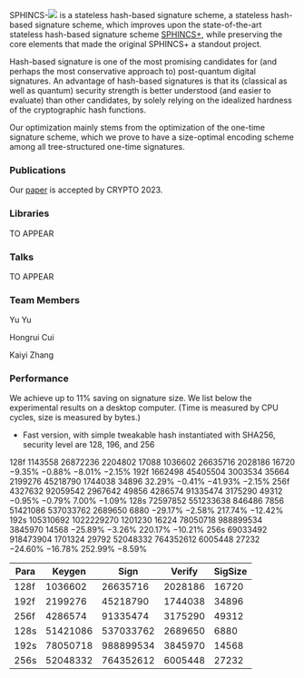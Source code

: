 SPHINCS-<img src="https://render.githubusercontent.com/render/math?math=\alpha"> is a stateless hash-based signature scheme, a stateless hash-based signature scheme, which improves upon the state-of-the-art stateless hash-based signature scheme [SPHINCS+](https://sphincs.org/index.html), while preserving the core elements that made the original SPHINCS+ a standout project. 


Hash-based signature is one of the most promising candidates for (and perhaps the most conservative approach to) post-quantum digital signatures. An advantage of hash-based signatures is that its (classical as well as quantum) security strength is better understood (and easier to evaluate) than other candidates, by solely relying on the idealized hardness of the cryptographic hash functions.

Our optimization mainly stems from the optimization of the one-time signature scheme, which we prove to have a size-optimal encoding scheme among all tree-structured one-time signatures.

### Publications

Our [paper](https://eprint.iacr.org/2023/850) is accepted by CRYPTO 2023.

### Libraries

TO APPEAR

### Talks

TO APPEAR

### Team Members

Yu Yu

Hongrui Cui

Kaiyi Zhang

### Performance

We achieve up to 11% saving on signature size. We list below the experimental results on a desktop computer. (Time is measured by CPU cycles, size is measured by bytes.)

- Fast version, with simple tweakable hash instantiated with SHA256, security level are 128, 196, and 256



128f 1143558 26872236 2204802 17088 1036602 26635716 2028186 16720 −9.35% −0.88% −8.01% −2.15%
192f 1662498 45405504 3003534 35664 2199276 45218790 1744038 34896 32.29% −0.41% −41.93% −2.15%
256f 4327632 92059542 2967642 49856 4286574 91335474 3175290 49312 −0.95% −0.79% 7.00% −1.09%
128s 72597852 551233638 846486 7856 51421086 537033762 2689650 6880 −29.17% −2.58% 217.74% −12.42%
192s 105310692 1022229270 1201230 16224 78050718 988899534 3845970 14568 −25.89% −3.26% 220.17% −10.21%
256s 69033492 918473904 1701324 29792 52048332 764352612 6005448 27232 −24.60% −16.78% 252.99% −8.59%


| Para |   Keygen   |     Sign    |   Verify  | SigSize |
|------|------------|-------------|-----------|---------|
| 128f |  1036602   |  26635716   |  2028186  |  16720  |
| 192f |  2199276   |  45218790   |  1744038  |  34896  |
| 256f |  4286574   |  91335474   |  3175290  |  49312  |
| 128s | 51421086   | 537033762   |  2689650  |   6880  |
| 192s | 78050718   | 988899534   |  3845970  |  14568  |
| 256s | 52048332   | 764352612   |  6005448  |  27232  |


